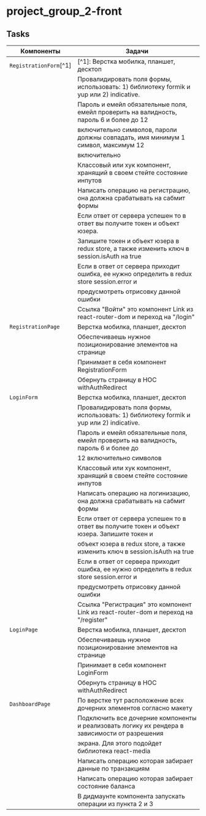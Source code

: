 # project_group_2-front

## Tasks

| Компоненты             | Задачи                                                                                         |
| ---------------------- | ---------------------------------------------------------------------------------------------- |
| `RegistrationForm`[^1] | [^1]: Верстка мобилка, планшет, десктоп                                                        |
|                        | Провалидировать поля формы, использовать: 1) библиотеку formik и yup или 2) indicative.        |
|                        | Пароль и емейл обязательные поля, емейл проверить на валидность, пароль 6 и более до 12        |
|                        | включительно символов, пароли должны совпадать, имя минимум 1 символ, максимум 12              |
|                        | включительно                                                                                   |
|                        | Классовый или хук компонент, хранящий в своем стейте состояние инпутов                         |
|                        | Написать операцию на регистрацию, она должна срабатывать на сабмит формы                       |
|                        | Если ответ от сервера успешен то в ответ вы получите токен и объект юзера.                     |
|                        | Запишите токен и объект юзера в redux store, а также изменить ключ в session.isAuth на true    |
|                        | Если в ответ от сервера приходит ошибка, ее нужно определить в redux store session.error и     |
|                        | предусмотреть отрисовку данной ошибки                                                          |
|                        | Ссылка "Войти" это компонент Link из react-router-dom и переход на "/login"                    |
| `RegistrationPage`     | Верстка мобилка, планшет, десктоп                                                              |
|                        | Обеспечиваешь нужное позиционирование элементов на странице                                    |
|                        | Принимает в себя компонент RegistrationForm                                                    |
|                        | Обернуть страницу в HOC withAuthRedirect                                                       |
| `LoginForm`            | Верстка мобилка, планшет, десктоп                                                              |
|                        | Провалидировать поля формы, использовать: 1) библиотеку formik и yup или 2) indicative.        |
|                        | Пароль и емейл обязательные поля, емейл проверить на валидность, пароль 6 и более до           |
|                        | 12 включительно символов                                                                       |
|                        | Классовый или хук компонент, хранящий в своем стейте состояние инпутов                         |
|                        | Написать операцию на логинизацию, она должна срабатывать на сабмит формы                       |
|                        | Если ответ от сервера успешен то в ответ вы получите токен и объект юзера. Запишите токен и    |
|                        | объект юзера в redux store, а также изменить ключ в session.isAuth на true                     |
|                        | Если в ответ от сервера приходит ошибка, ее нужно определить в redux store session.error и     |
|                        | предусмотреть отрисовку данной ошибки                                                          |
|                        | Ссылка "Регистрация" это компонент Link из react-router-dom и переход на "/register"           |
| `LoginPage`            | Верстка мобилка, планшет, десктоп                                                              |
|                        | Обеспечиваешь нужное позиционирование элементов на странице                                    |
|                        | Принимает в себя компонент LoginForm                                                           |
|                        | Обернуть страницу в HOC withAuthRedirect                                                       |
| `DashboardPage`        | По верстке тут расположение всех дочерних элементов согласно макету                            |
|                        | Подключить все дочерние компоненты и реализовать логику их рендера в зависимости от разрешения |
|                        | экрана. Для этого подойдет библиотека react-media                                              |
|                        | Написать операцию которая забирает данные по транзакциям                                       |
|                        | Написать операцию которая забирает состояние баланса                                           |
|                        | В дидмаунте компонента запускать операции из пункта 2 и 3                                      |
